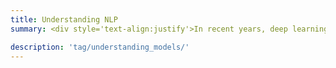 ```yaml
---
title: Understanding NLP
summary: <div style='text-align:justify'>In recent years, deep learning became the leading machine learning technology in NLP. Despite its wide adoption in NLP, the theory of deep learning lags behind its empirical success, as many engineered systems are in commercial use without a solid scientific basis for their operation. Our research aims to <b>bridge the gap between theory and practice</b>. We devise mathematical theories that link deep neural models to classical NLP models, such as weighted finite-state automata.</div>

description: 'tag/understanding_models/' 
---
```


